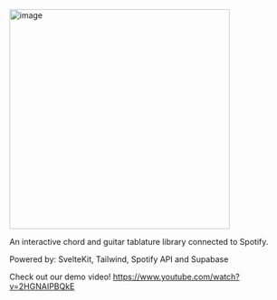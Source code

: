 <img width="389" alt="image" src="https://user-images.githubusercontent.com/23283093/179793085-582eaa28-5153-43a1-84d4-773de45c872e.png">

An interactive chord and guitar tablature library connected to Spotify. 

Powered by: SvelteKit, Tailwind, Spotify API and Supabase


Check out our demo video!
https://www.youtube.com/watch?v=2HGNAIPBQkE

